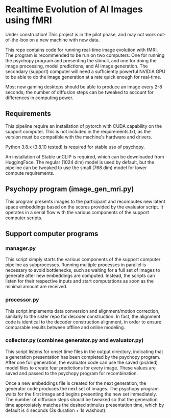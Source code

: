 # Realtime Evolution of AI Images using fMRI

Under construction! This project is in the pilot phase, and may not work out-of-the-box on a new machine with new data.

This repo contains code for running real-time image evolution with fMRI. The program is recommended to be run on two computers: One for running the psychopy program and presenting the stimuli, and one for doing the image processing, model predictions, and AI image generation. The secondary (support) computer will need a sufficiently powerful NVIDIA GPU to be able to do the image generation at a rate quick enough for real-time.

Most new gaming desktops should be able to produce an image every 2-8 seconds; the number of diffusion steps can be tweaked to account for differences in computing power.

## Requirements

This pipeline require an installation of pytorch with CUDA capability on the support computer. This is not included in the requirements.txt, as the version must be compatible with the machine's hardware and drivers.

Python 3.8.x (3.8.10 tested) is required for stable use of psychopy.

An installation of Stable unCLIP is required, which can be downloaded from HuggingFace. The regular (1024 dim) model is used by default, but the pipeline can be tweaked to use the small (768 dim) model for lower compute requirements.

## Psychopy program (image_gen_mri.py)

This program presents images to the participant and recomputes new latent space embeddings based on the scores provided by the evaluator script. It operates in a serial flow with the various components of the support computer scripts.

## Support computer programs

### manager.py

This script simply starts the various components of the support computer pipeline as subprocesses. Running multiple processes in parallel is necessary to avoid bottlenecks, such as waiting for a full set of images to generate after new embeddings are computed. Instead, the scripts can listen for their respective inputs and start computations as soon as the minimal amount are received.

### processor.py

This script implements data conversion and alignment/motion correction, similarly to the sister repo for decoder construction. In fact, the alignment code is identical to the decoder construction alignment, in order to ensure comparable results between offline and online modeling.

### collector.py (combines generator.py and evaluator.py)

This script listens for onset time files in the output directory, indicating that a generation presentation has been completed by the psychopy program. After one full generation, the evaluator code can use the saved (pickled) model files to create fear predictions for every image. These values are saved and passed to the psychopy program for recombination.

Once a new embeddings file is created for the next generation, the generator code produces the next set of images. The psychopy program waits for the first image and begins presenting the new set immediately. The number of diffusion steps should be tweaked so that the generation time approxiately matches the desired stimulus presentation time, which by default is 4 seconds (3s duration + 1s washout).